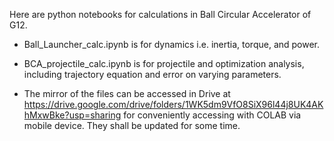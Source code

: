 Here are python notebooks for calculations in Ball Circular Accelerator of G12.

- Ball_Launcher_calc.ipynb is for dynamics i.e. inertia, torque, and power.
- BCA_projectile_calc.ipynb is for projectile and optimization analysis, including trajectory equation and error on varying parameters.

- The mirror of the files can be accessed in Drive at https://drive.google.com/drive/folders/1WK5dm9VfO8SiX96l44j8UK4AKhMxwBke?usp=sharing for conveniently accessing with COLAB via mobile device. They shall be updated for some time.
